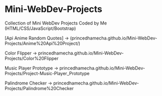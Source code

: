 # Mini-WebDev-Projects
Collection of Mini WebDev Projects Coded by Me (HTML/CSS/JavaScript/Bootstrap)


[Api Anime Random Quotes] -> (princedhamecha.github.io/Mini-WebDev-Projects/Anime%20Api%20Project/)

Color Flipper -> princedhamecha.github.io/Mini-WebDev-Projects/Color%20Flipper

Music Player Prototype -> princedhamecha.github.io/Mini-WebDev-Projects/Project-Music-Player_Prototype

Palindrome Checker -> princedhamecha.github.io/Mini-WebDev-Projects/Palindrome%20Checker

